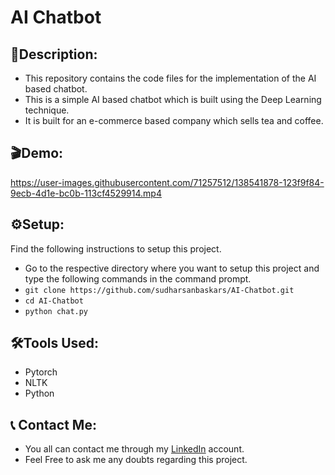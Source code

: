 # AI Chatbot

## 🔗Description:
- This repository contains the code files for the implementation of the AI based chatbot.
- This is a simple AI based chatbot which is built using the Deep Learning technique.
- It is built for an e-commerce based company which sells tea and coffee. 

## 🎬Demo:
https://user-images.githubusercontent.com/71257512/138541878-123f9f84-9ecb-4d1e-bc0b-113cf4529914.mp4

## ⚙Setup:
Find the following instructions to setup this project.
- Go to the respective directory where you want to setup this project and type the following commands in the command prompt.
- `git clone https://github.com/sudharsanbaskars/AI-Chatbot.git`
- `cd AI-Chatbot`
- `python chat.py`

## 🛠Tools Used:
- Pytorch
- NLTK
- Python

## 📞 Contact Me:
- You all can contact me through my [LinkedIn](https://www.linkedin.com/in/sudharsan-b-9447a51ab/) account.
- Feel Free to ask me any doubts regarding this project.
